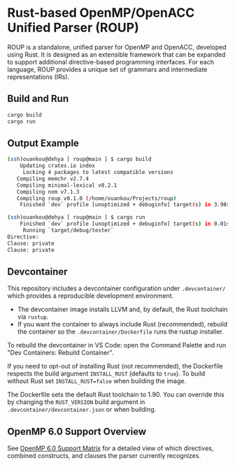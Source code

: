 # Rust-based OpenMP/OpenACC Unified Parser (ROUP) 
ROUP is a standalone, unified parser for OpenMP and OpenACC, developed using Rust. It is designed as an extensible framework that can be expanded to support additional directive-based programming interfaces. For each language, ROUP provides a unique set of grammars and intermediate representations (IRs).

## Build and Run
```bash
cargo build
cargo run
```

## Output Example
```bash
(ssh)ouankou@dehya [ roup@main ] $ cargo build
    Updating crates.io index
     Locking 4 packages to latest compatible versions
   Compiling memchr v2.7.4
   Compiling minimal-lexical v0.2.1
   Compiling nom v7.1.3
   Compiling roup v0.1.0 (/home/ouankou/Projects/roup)
    Finished `dev` profile [unoptimized + debuginfo] target(s) in 3.98s

(ssh)ouankou@dehya [ roup@main ] $ cargo run
    Finished `dev` profile [unoptimized + debuginfo] target(s) in 0.01s
     Running `target/debug/tester`
Directive:
Clause: private
Clause: private
```

## Devcontainer

This repository includes a devcontainer configuration under `.devcontainer/` which provides a reproducible development environment.

- The devcontainer image installs LLVM and, by default, the Rust toolchain via `rustup`.
- If you want the container to always include Rust (recommended), rebuild the container so the `.devcontainer/Dockerfile` runs the rustup installer.

To rebuild the devcontainer in VS Code: open the Command Palette and run "Dev Containers: Rebuild Container".

If you need to opt-out of installing Rust (not recommended), the Dockerfile respects the build argument `INSTALL_RUST` (defaults to `true`). To build without Rust set `INSTALL_RUST=false` when building the image.

The Dockerfile sets the default Rust toolchain to 1.90. You can override this by changing the `RUST_VERSION` build argument in `.devcontainer/devcontainer.json` or when building.

## OpenMP 6.0 Support Overview

See [OpenMP 6.0 Support Matrix](docs/OPENMP_SUPPORT.md) for a detailed view of which directives, combined constructs, and clauses the parser currently recognizes.


